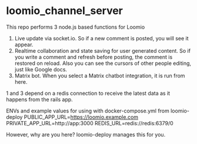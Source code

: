 # loomio_channel_server

This repo performs 3 node.js based functions for Loomio

1. Live update via socket.io. So if a new comment is posted, you will see it appear.
2. Realtime collaboration and state saving for user generated content. So if you write a comment and refresh before posting, the comment is restored on reload. Also you can see the cursors of other people editing, just like Google docs.
3. Matrix bot. When you select a Matrix chatbot integration, it is run from here.

1 and 3 depend on a redis connection to receive the latest data as it happens from the rails app.

ENVs and example values for using with docker-compose.yml from loomio-deploy
PUBLIC_APP_URL=https://loomio.example.com
PRIVATE_APP_URL=http://app:3000
REDIS_URL=redis://redis:6379/0


However, why are you here? loomio-deploy manages this for you.
